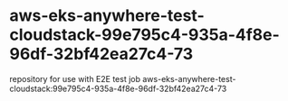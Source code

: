 # aws-eks-anywhere-test-cloudstack-99e795c4-935a-4f8e-96df-32bf42ea27c4-73
repository for use with E2E test job aws-eks-anywhere-test-cloudstack:99e795c4-935a-4f8e-96df-32bf42ea27c4-73
